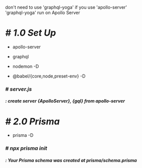 don't need to use 'graphql-yoga' if you use 'apollo-server'  
'graphql-yoga' run on Apollo Server

# _**# 1.0 Set Up**_

- apollo-server

- graphql

- nodemon -D

- @babel/{core,node,preset-env} -D

### _# server.js_

##### : create server {ApolloServer}, {gql} from apollo-server

# _**# 2.0 Prisma**_

- prisma -D

### _# npx prisma init_

##### : Your Prisma schema was created at prisma/schema.prisma
